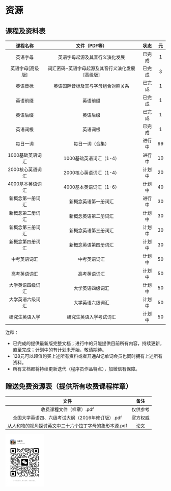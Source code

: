 # 资源

## 课程及资料表

| 课程名称 | 文件（PDF等） | 状态 | 元 |
| :------------:  |:----------: |:----------: |:----------: |
| 英语字母 | 英语字母起源及其音行义演化发展  | 已完成 | 1 |
| 英语字母[高级版] | 词汇密码-英语字母起源及其音行义演化发展[高级版] | 已完成 | 3 |
| 英语音标 | 英语国际音标及其与字母组合对照关系  | 已完成 | 1 |
| 英语前缀 | 英语前缀 |  已完成 | 1 |
| 英语后缀 | 英语后缀 |  已完成 | 1 |
| 英语词根 | 英语词根 |  已完成 | 1 |
| 每日一词 |  每日一词（合集） | 进行中  |  99 |
| 1000基础英语词汇 |  1000基础英语词汇（1-4） | 进行中  |  10 |
| 2000核心英语词汇 |  2000核心英语词汇（1-4） | 计划中  | 20 |
| 4000基本英语词汇 |  4000基本英语词汇（1-6） | 计划中  | 40 |
| 新概念第一册词汇 |  新概念英语第一册词汇 | 进行中  | 30 |
| 新概念第二册词汇 |  新概念英语第二册词汇 | 计划中  | 30 |
| 新概念第三册词汇 |  新概念英语第三册词汇 | 计划中  | 30 |
| 新概念第四册词汇 |  新概念英语第四册词汇 | 计划中  |  30 |
| 中考英语词汇 | 中考英语词汇 | 计划中 | 50 |
| 高考英语词汇 | 高考英语词汇 | 计划中 | 50 |
| 大学英语四级词汇 | 大学英语四级词汇 | 计划中 | 50 |
| 大学英语六级词汇 | 大学英语六级词汇 | 计划中 | 50 |
| 研究生英语入学 | 研究生英语入学考试词汇 | 计划中 | 50 |

注释：

* 已完成的提供最新版完整文档；进行中的只能提供目前所有内容，持续更新，直至完成；计划中的有计划未开始，敬请期待。
* 128元可以超值购买上述所有资料或者开通AI记单词会员也同时拥有上述所有资料。
* 所有文档都将持续更新迭代（程序员作品特点），加微信有保障。

## 赠送免费资源表（提供所有收费课程样章）

| 文件 | 备注 |
| :------------:  |:----------: |
| 收费课程文件（样章）.pdf | 仅供参考 |
| 全国大学英语四、六级考试大纲（2016年修订版）.pdf | 官方权威 |
| 从人和物的视角探讨英文中二十六个拉丁字母的象形本源.pdf| 论文 |

<img src="../images/wx_marulin.jpeg" width="24%" alt="马如林的微信"/>
